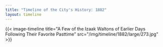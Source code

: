 ```yaml
---
title: "Timeline of the City's History: 1882"
layout: timeline
---
```


{{< image-timeline title="A Few of the Izaak Waltons of Earlier Days Following Their Favorite Pasttime" src="/img/timeline/1882/large/273.jpg" >}}
